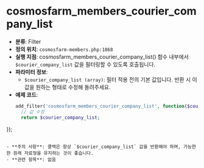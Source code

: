 # cosmosfarm_members_courier_company_list

- **분류**: Filter
- **정의 위치**: `cosmosfarm-members.php:1868`
- **실행 지점**: cosmosfarm_members_courier_company_list() 함수 내부에서 `$courier_company_list` 값을 필터링할 수 있도록 호출됩니다.
- **파라미터 정보**:
  - `$courier_company_list (array)`: 필터 적용 전의 기본 값입니다. 반환 시 이 값을 원하는 형태로 수정해 돌려주세요.
- **예제 코드**:
  ```php
  add_filter('cosmosfarm_members_courier_company_list', function($courier_company_list) {
    // 값 수정
    return $courier_company_list;
});
  ```

- **주의 사항**: 콜백은 항상 `$courier_company_list` 값을 반환해야 하며, 가능한 한 원래 자료형을 유지하는 것이 좋습니다.
- **관련 항목**: 없음
